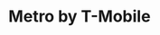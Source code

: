 ---
title: "Metro by T-Mobile"
url: /glen-burnie/metro-by-t-mobile-ritchie-highway/
shop: mobile phone
---